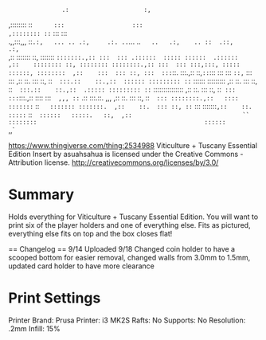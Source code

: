                    .:                     :,                                          
,:::::::: ::`      :::                   :::                                          
,:::::::: ::`      :::                   :::                                          
.,,:::,,, ::`.:,   ... .. .:,     .:. ..`... ..`   ..   .:,    .. ::  .::,     .:,`   
   ,::    :::::::  ::, :::::::  `:::::::.,:: :::  ::: .::::::  ::::: ::::::  .::::::  
   ,::    :::::::: ::, :::::::: ::::::::.,:: :::  ::: :::,:::, ::::: ::::::, :::::::: 
   ,::    :::  ::: ::, :::  :::`::.  :::.,::  ::,`::`:::   ::: :::  `::,`   :::   ::: 
   ,::    ::.  ::: ::, ::`  :::.::    ::.,::  :::::: ::::::::: ::`   :::::: ::::::::: 
   ,::    ::.  ::: ::, ::`  :::.::    ::.,::  .::::: ::::::::: ::`    ::::::::::::::: 
   ,::    ::.  ::: ::, ::`  ::: ::: `:::.,::   ::::  :::`  ,,, ::`  .::  :::.::.  ,,, 
   ,::    ::.  ::: ::, ::`  ::: ::::::::.,::   ::::   :::::::` ::`   ::::::: :::::::. 
   ,::    ::.  ::: ::, ::`  :::  :::::::`,::    ::.    :::::`  ::`   ::::::   :::::.  
                                ::,  ,::                               ``             
                                ::::::::                                              
                                 ::::::                                               
                                  `,,`


https://www.thingiverse.com/thing:2534988
Viticulture + Tuscany Essential Edition Insert by asuahsahua is licensed under the Creative Commons - Attribution license.
http://creativecommons.org/licenses/by/3.0/

# Summary

Holds everything for Viticulture + Tuscany Essential Edition. You will want to print six of the player holders and one of everything else. Fits as pictured, everything else fits on top and the box closes flat!

== Changelog ==
9/14 Uploaded
9/18 Changed coin holder to have a scooped bottom for easier removal, changed walls from 3.0mm to 1.5mm, updated card holder to have more clearance

# Print Settings

Printer Brand: Prusa
Printer: i3 MK2S
Rafts: No
Supports: No
Resolution: .2mm
Infill: 15%
